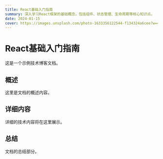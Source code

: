 ```yaml
---
title: React基础入门指南
summary: 深入学习React框架的基础概念，包括组件、状态管理、生命周期等核心知识点。
date: 2024-01-15
cover: https://images.unsplash.com/photo-1633356122544-f134324a6cee?w=400
---
```


# React基础入门指南

这是一个示例技术博客文档。

## 概述

这里是文档的概述内容。

## 详细内容

详细的技术内容将在这里展示。

## 总结

文档的总结部分。